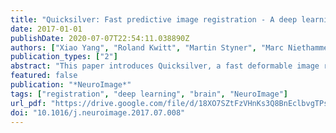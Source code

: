 ```yaml
---
title: "Quicksilver: Fast predictive image registration - A deep learning approach"
date: 2017-01-01
publishDate: 2020-07-07T22:54:11.038890Z
authors: ["Xiao Yang", "Roland Kwitt", "Martin Styner", "Marc Niethammer"]
publication_types: ["2"]
abstract: "This paper introduces Quicksilver, a fast deformable image registration method. Quicksilver registration for image-pairs works by patch-wise prediction of a deformation model based directly on image appearance. A deep encoder-decoder network is used as the prediction model. While the prediction strategy is general, we focus on predictions for the Large Deformation Diffeomorphic Metric Mapping (LDDMM) model. Specifically, we predict the momentum-parameterization of LDDMM, which facilitates a patch-wise prediction strategy while maintaining the theoretical properties of LDDMM, such as guaranteed diffeomorphic mappings for sufficiently strong regularization. We also provide a probabilistic version of our prediction network which can be sampled during the testing time to calculate uncertainties in the predicted deformations. Finally, we introduce a new correction network which greatly increases the prediction accuracy of an already existing prediction network. We show experimental results for uni-modal atlas-to-image as well as uni-/multimodal image-to-image registrations. These experiments demonstrate that our method accurately predicts registrations obtained by numerical optimization, is very fast, achieves state-of-the-art registration results on four standard validation datasets, and can jointly learn an image similarity measure. Quicksilver is freely available as an open-source software."
featured: false
publication: "*NeuroImage*"
tags: ["registration", "deep learning", "brain", "NeuroImage"]
url_pdf: "https://drive.google.com/file/d/18XO7SZtFzVHnKs3Q8BnEclbvgTPsCVbh"
doi: "10.1016/j.neuroimage.2017.07.008"
---
```


